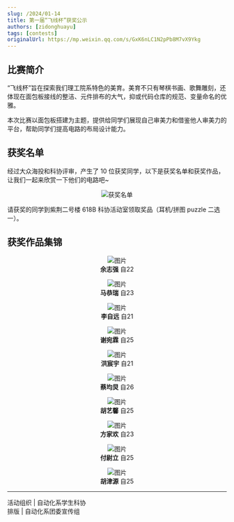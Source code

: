 ```yaml
---
slug: /2024/01-14
title: 第一届“飞线杯”获奖公示
authors: [zidonghuayu]
tags: [contests]
originalUrl: https://mp.weixin.qq.com/s/GxK6nLC1N2pPb8M7vX9Ykg
---
```


## 比赛简介

“飞线杯”旨在探索我们理工院系特色的美育。美育不只有琴棋书画、歌舞雕刻，还体现在面包板接线的整洁、元件排布的大气，抑或代码仓库的规范、变量命名的优雅。

本次比赛以面包板搭建为主题，提供给同学们展现自己审美力和借鉴他人审美力的平台，帮助同学们提高电路的布局设计能力。

<!--truncate-->

## 获奖名单

经过大众海投和科协评审，产生了 10 位获奖同学，以下是获奖名单和获奖作品，让我们一起来欣赏一下他们的电路吧~<center>

![获奖名单](img/1.png)</center>

请获奖的同学到紫荆二号楼 618B 科协活动室领取奖品（耳机/拼图 puzzle 二选一）。

## 获奖作品集锦

<center>

![图片](img/2.png)  
**余志强** 自22

![图片](img/3.jpeg)  
**马恭瑞** 自23

![图片](img/4.png)  
**李自远** 自21

![图片](img/5.png)  
**谢宛霖** 自25

![图片](img/6.jpeg)  
**洪宸宇** 自21

![图片](img/7.png)  
**蔡均炅** 自26

![图片](img/8.png)  
**胡艺馨** 自25

![图片](img/9.png)  
**方家欢** 自23

![图片](img/10.png)  
**付尉立** 自25

![图片](img/11.png)  
**胡津源** 自25</center>

---

活动组织 | 自动化系学生科协  
排版 | 自动化系团委宣传组
